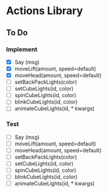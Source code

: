 # Actions Library

## To Do
  ### Implement
   - [x] Say (msg)
   - [x] moveLift(amount, speed=default)
   - [x] moveHead(amount, speed=default)
   - [ ] setBackPackLights(color)
   - [ ] setCubeLights(id, color)
   - [ ] spinCubeLights(id, color)
   - [ ] blinkCubeLights(id, color)
   - [ ] animateCubeLights(id, * kwargs)

  ### Test
   - [ ] Say (msg)
   - [ ] moveLift(amount, speed=default)
   - [ ] moveHead(amount, speed=default)
   - [ ] setBackPackLights(color)
   - [ ] setCubeLights(id, color)
   - [ ] spinCubeLights(id, color)
   - [ ] blinkCubeLights(id, color)
   - [ ] animateCubeLights(id, * kwargs)
